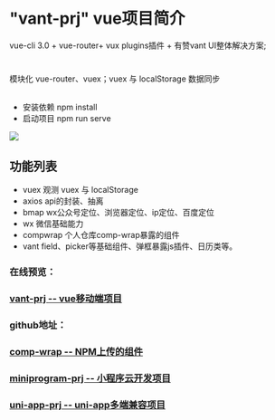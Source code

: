 # "vant-prj" vue项目简介
vue-cli 3.0 + vue-router+ vux plugins插件 + 有赞vant UI整体解决方案;
#
模块化 vue-router、vuex；vuex 与 localStorage 数据同步
##
- 安装依赖 npm install
- 启动项目 npm run serve
<img src="img/logo.jpg">

## 功能列表

- vuex  观测 vuex 与 localStorage 
- axios api的封装、抽离 
- bmap  wx公众号定位、浏览器定位、ip定位、百度定位
- wx 微信基础能力
- compwrap 个人仓库comp-wrap暴露的组件
- vant field、picker等基础组件、弹框暴露js插件、日历类等。


### 在线预览：
### [vant-prj -- vue移动端项目](https://tcheng8866.github.io/vant-prj/dist/index.html#/)
### github地址：
### [comp-wrap -- NPM上传的组件](https://github.com/tcheng8866/comp-wrap)
### [miniprogram-prj -- 小程序云开发项目](https://github.com/tcheng8866/miniprogram-prj)
### [uni-app-prj -- uni-app多端兼容项目](https://github.com/tcheng8866/uni-app-prj)
